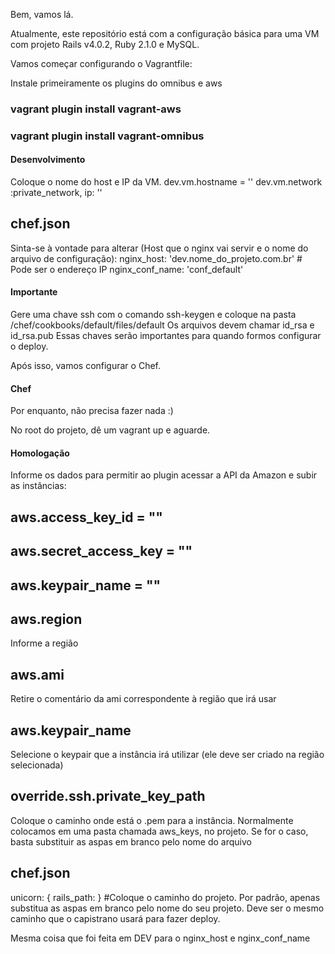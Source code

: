 Bem, vamos lá.

Atualmente, este repositório está com a configuração básica para uma VM com projeto Rails v4.0.2, Ruby 2.1.0 e MySQL.

Vamos começar configurando o Vagrantfile:

Instale primeiramente os plugins do omnibus e aws

### vagrant plugin install vagrant-aws
### vagrant plugin install vagrant-omnibus

#### Desenvolvimento

Coloque o nome do host e IP da VM.
  dev.vm.hostname = ''
  dev.vm.network :private_network, ip: ''

## chef.json
Sinta-se à vontade para alterar (Host que o nginx vai servir e o nome do arquivo de configuração):
  nginx_host: 'dev.nome_do_projeto.com.br' # Pode ser o endereço IP
  nginx_conf_name: 'conf_default'

#### Importante
Gere uma chave ssh com o comando ssh-keygen e coloque na pasta /chef/cookbooks/default/files/default 
Os arquivos devem chamar id_rsa e id_rsa.pub
Essas chaves serão importantes para quando formos configurar o deploy.

Após isso, vamos configurar o Chef.

#### Chef
Por enquanto, não precisa fazer nada :)

No root do projeto, dê um vagrant up e aguarde.

#### Homologação
Informe os dados para permitir ao plugin acessar a API da Amazon e subir as instâncias:

## aws.access_key_id = ""
## aws.secret_access_key = ""
## aws.keypair_name = ""

## aws.region
Informe a região

## aws.ami
Retire o comentário da ami correspondente à região que irá usar 

## aws.keypair_name
Selecione o keypair que a instância irá utilizar (ele deve ser criado na região selecionada)

## override.ssh.private_key_path
Coloque o caminho onde está o .pem para a instância. Normalmente colocamos em uma pasta chamada aws_keys, no projeto. Se for o caso, basta substituir as aspas em branco pelo nome do arquivo

## chef.json
unicorn: { rails_path: } #Coloque o caminho do projeto. Por padrão, apenas substitua as aspas em branco pelo nome do seu projeto. Deve ser o mesmo caminho que o capistrano usará para fazer deploy.

Mesma coisa que foi feita em DEV para o nginx_host e nginx_conf_name
